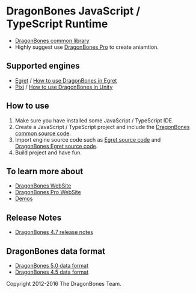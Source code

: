 # DragonBones JavaScript / TypeScript Runtime
* [DragonBones common library](./DragonBones/)
* Highly suggest use [DragonBones Pro](http://dragonbones.github.io/) to create aniamtion.

## Supported engines
* [Egret](http://www.egret.com/) / [How to use DragonBones in Egret](./Egret/)
* [Pixi](http://www.pixijs.com/) / [How to use DragonBones in Unity](./Pixi/)

## How to use
1. Make sure you have installed some JavaScript / TypeScript IDE.
2. Create a JavaScript / TypeScript project and include the [DragonBones common source code](./DragonBones/src/).
3. Import engine source code such as [Egret source code](https://github.com/egret-labs/egret-core/) and [DragonBones Egret source code](./Egret/src).
4. Build project and have fun.

## To learn more about
* [DragonBones WebSite](http://dragonbones.github.io/)
* [DragonBones Pro WebSite](http://www.egret.com/products/dragonbones.html)
* [Demos](http://dragonbones.github.io/demo.html)

## Release Notes
* [DragonBones 4.7 release notes](https://github.com/DragonBones/DragonBonesJS/blob/master/docs/DragonBones_4.7_release_notes_zh.md)

## DragonBones data format
* [DragonBones 5.0 data format](https://github.com/DragonBones/DragonBonesJS/blob/master/docs/DragonBones_5.0_data_format_zh.md)
* [DragonBones 4.5 data format](https://github.com/DragonBones/DragonBonesJS/blob/master/docs/DragonBones_4.5_data_format_zh.md)

Copyright 2012-2016 The DragonBones Team.